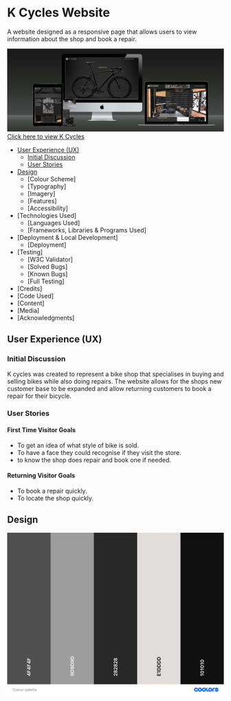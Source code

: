 # K Cycles Website
A website designed as a responsive page that allows users to view information about the shop and book a repair. 

![a display of website shown on multiple devices](assets/images/readme-images/multi-device-display.jpg) 
[Click here to view K Cycles](https://daviduwl.github.io/Project-One/)

* [User Experience (UX)](#user-experience-ux)
  * [Initial Discussion](#initial-discussion)
  * [User Stories](#user-stories)
* [Design](#design)
  * [Colour Scheme]
  * [Typography]
  * [Imagery]
  * [Features]
  * [Accessibility]
* [Technologies Used]
  * [Languages Used]
  * [Frameworks, Libraries & Programs Used]
* [Deployment & Local Development]
  * [Deployment]
* [Testing]
  * [W3C Validator]
  * [Solved Bugs]
  * [Known Bugs]
  * [Full Testing]
* [Credits]
* [Code Used]
* [Content]
* [Media]
* [Acknowledgments]

## User Experience (UX)
### Initial Discussion
K cycles was created to represent a bike shop that specialises in buying and selling bikes while also doing repairs. The website allows for the shops new customer base
to be expanded and allow returning customers to book a repair for their bicycle. 

### User Stories
#### First Time Visitor Goals
* To get an idea of what style of bike is sold.
* To have a face they could recognise if they visit the store. 
* to know the shop does repair and book one if needed. 
#### Returning Visitor Goals
* To book a repair quickly. 
* To locate the shop quickly. 

## Design
![Picture of colour palette](assets/images/readme-images/Colour-palette.png)